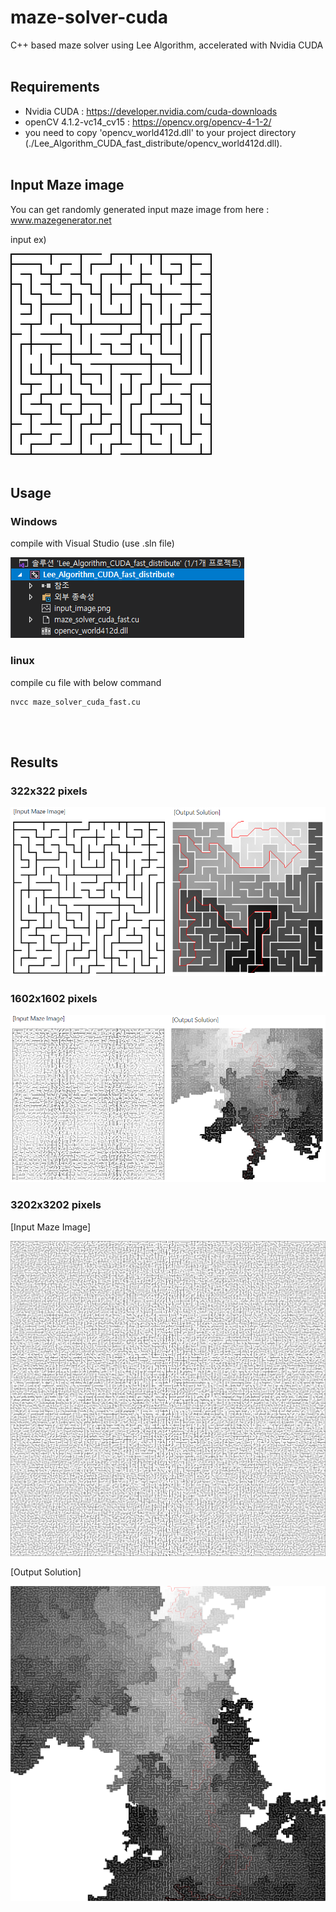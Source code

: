 # maze-solver-cuda
C++ based maze solver using Lee Algorithm, accelerated with Nvidia CUDA
<br><br>

## Requirements
- Nvidia CUDA
: https://developer.nvidia.com/cuda-downloads
- openCV 4.1.2-vc14_cv15
: https://opencv.org/opencv-4-1-2/
- you need to copy 'opencv_world412d.dll' to your project directory  
(./Lee_Algorithm_CUDA_fast_distribute/opencv_world412d.dll).
<br><br>

## Input Maze image
You can get randomly generated input maze image from here :
www.mazegenerator.net  

input ex)

![SampleInput](./images/input_sample.png)
<br><br>

## Usage
### Windows
compile with Visual Studio (use .sln file)

![VisualStudio](./images/visual_studio_example.png)

### linux
compile cu file with below command
```
nvcc maze_solver_cuda_fast.cu
```
<br><br>

## Results
### 322x322 pixels

<img src="./images/results1.png">


### 1602x1602 pixels

<img src="./images/results2.png">


### 3202x3202 pixels
[Input Maze Image] 

<img src="./images/200_by_200_orthogonal_maze.png">

[Output Solution]

<img src="./images/maze_after_large.png">

